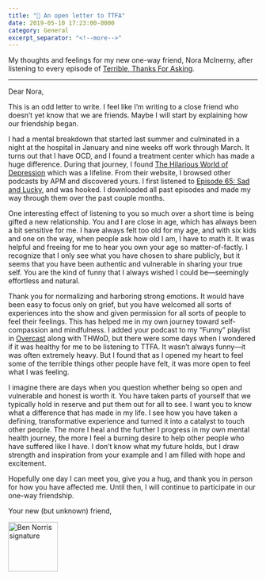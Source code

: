 ```yaml
---
title: "📃 An open letter to TTFA"
date: 2019-05-10 17:23:00-0000
category: General
excerpt_separator: "<!--more-->"
---
```


My thoughts and feelings for my new one-way friend, Nora McInerny, after listening to every episode of [Terrible, Thanks For Asking](http://ttfa.org).

<!--more-->

***

Dear Nora,

This is an odd letter to write. I feel like I’m writing to a close friend who doesn’t yet know that we are friends. Maybe I will start by explaining how our friendship began.

I had a mental breakdown that started last summer and culminated in a night at the hospital in January and nine weeks off work through March. It turns out that I have OCD, and I found a treatment center which has made a huge difference. During that journey, I found [The Hilarious World of Depression](http://hilariousworld.org) which was a lifeline. From their website, I browsed other podcasts by APM and discovered yours. I first listened to [Episode 65: Sad and Lucky](https://www.apmpodcasts.org/ttfa/2019/03/sad-and-lucky/), and was hooked. I downloaded all past episodes and made my way through them over the past couple months.

One interesting effect of listening to you so much over a short time is being gifted a new relationship. You and I are close in age, which has always been a bit sensitive for me. I have always felt too old for my age, and with six kids and one on the way, when people ask how old I am, I have to math it. It was helpful and freeing for me to hear you own your age so matter-of-factly. I recognize that I only see what you have chosen to share publicly, but it seems that you have been authentic and vulnerable in sharing your true self. You are the kind of funny that I always wished I could be—seemingly effortless and natural.

Thank you for normalizing and harboring strong emotions. It would have been easy to focus only on grief, but you have welcomed all sorts of experiences into the show and given permission for all sorts of people to feel their feelings. This has helped me in my own journey toward self-compassion and mindfulness. I added your podcast to my “Funny” playlist in [Overcast](https://overcast.fm) along with THWoD, but there were some days when I wondered if it was healthy for me to be listening to TTFA. It wasn’t always funny—it was often extremely heavy. But I found that as I opened my heart to feel some of the terrible things other people have felt, it was more open to feel what I was feeling.

I imagine there are days when you question whether being so open and vulnerable and honest is worth it. You have taken parts of yourself that we typically hold in reserve and put them out for all to see. I want you to know what a difference that has made in my life. I see how you have taken a defining, transformative experience and turned it into a catalyst to touch other people. The more I heal and the further I progress in my own mental health journey, the more I feel a burning desire to help other people who have suffered like I have. I don’t know what my future holds, but I draw strength and inspiration from your example and I am filled with hope and excitement.

Hopefully one day I can meet you, give you a hug, and thank you in person for how you have affected me. Until then, I will continue to participate in our one-way friendship.

Your new (but unknown) friend,

<img src="https://www.bennorris.blog/uploads/2019/29fa5d6acd.png" alt="Ben Norris signature" style="height: 100px;" />
